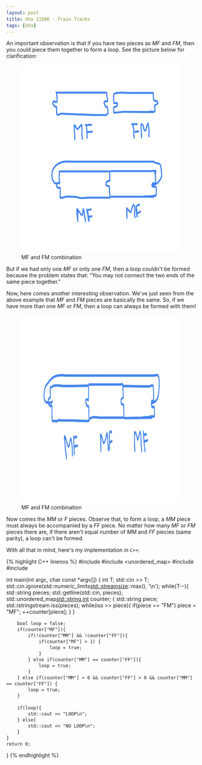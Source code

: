 ```yaml
---
layout: post
title: UVa 11586 - Train Tracks
tags: [UVa]
---
```


An important observation is that if you have two pieces as $MF$ and $FM$, then you could piece them together to form a loop. See the picture below for clarification:

<figure>
<img src="/assets/img/programming_topics/uva-11586.jpeg" width="700" height="500" class="center">
<figcaption> MF and FM combination </figcaption>  
</figure>

But if we had only one $MF$ or only one $FM$, then a loop couldn't be formed because the problem states that: "You may not connect the two ends of the same piece together."

Now, here comes another interesting observation. We've just seen from the above example that $MF$ and $FM$ pieces are basically the same. So, if we have more than one $MF$ or $FM$, then a loop can always be formed with them!


<figure>
<img src="/assets/img/programming_topics/uva-11586-2.jpeg" width="700" height="500" class="center">
<figcaption> MF and FM combination </figcaption>  
</figure>

Now comes the $MM$ or $F$ pieces. Observe that, to form a loop, a $MM$ piece must always be accompanied by a $FF$ piece. No matter how many $MF$ or $FM$ pieces there are, if there aren't equal number of $MM$ and $FF$ piecies (same parity), a loop can't be formed. 

With all that in mind, here's my implementation in ``C++``:

{% highlight C++ linenos %}
#include <iostream>
#include <unordered_map>
#include <sstream>
#include <limits>

int main(int argc, char const *argv[])
{
    int T;
    std::cin >> T;
    std::cin.ignore(std::numeric_limits<std::streamsize>::max(), '\n');
    while(T--){
        std::string pieces;
        std::getline(std::cin, pieces);
        std::unordered_map<std::string,int> counter;
        {
            std::string piece;
            std::istringstream iss(pieces);
            while(iss >> piece){
                if(piece == "FM") piece = "MF";
                ++counter[piece];
            }
        }

        bool loop = false;
        if(counter["MF"]){
            if(!counter["MM"] && !counter["FF"]){
                if(counter["MF"] > 1) {
                    loop = true;
                }
            } else if(counter["MM"] == counter["FF"]){
                loop = true;
            }
        } else if(counter["MM"] > 0 && counter["FF"] > 0 && counter["MM"] == counter["FF"]) {
            loop = true;
        }

        if(loop){
            std::cout << "LOOP\n";
        } else{
            std::cout << "NO LOOP\n";
        }
    }
    return 0;
}
{% endhighlight %}
